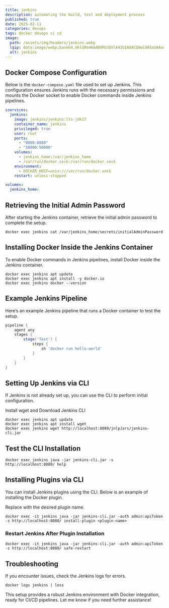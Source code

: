 ```yaml
---
title: jenkins
description: automating the build, test and deployment process
published: true
date: 2025-02-11
categories: devops
tags: docker devops ci cd
image:
  path: /assets/img/headers/jenkins.webp
  lqip: data:image/webp;base64,UklGRm4AAABXRUJQVlA4IGIAAACQAwCdASoUAAoAPpE4l0eloyIhMAgAsBIJaQAD4VHaMPqPJ0AAAP76TaQ1wEfHFzklxFd80ZpoSbvXhP3cs9mik7EnyV16r8ob4eTAbMpgt4bTpNIfnh8NdW7Jef+ZIAAAAA==
  alt: jenkins
---
```


## Docker Compose Configuration

Below is the `docker-compose.yaml` file used to set up Jenkins. This configuration ensures Jenkins runs with the necessary permissions and mounts the Docker socket to enable Docker commands inside Jenkins pipelines.

```yaml
sservices:
  jenkins:
    image: jenkins/jenkins:lts-jdk17
    container_name: jenkins
    privileged: true
    user: root
    ports:
      - "8080:8080"
      - "50000:50000"
    volumes:
      - jenkins_home:/var/jenkins_home
      - /var/run/docker.sock:/var/run/docker.sock
    environment:
      - DOCKER_HOST=unix:///var/run/docker.sock
    restart: unless-stopped

volumes:
  jenkins_home:
```

## Retrieving the Initial Admin Password

After starting the Jenkins container, retrieve the initial admin password to complete the setup.

```shell
docker exec jenkins cat /var/jenkins_home/secrets/initialAdminPassword
```

## Installing Docker Inside the Jenkins Container

To enable Docker commands in Jenkins pipelines, install Docker inside the Jenkins container.

```shell
docker exec jenkins apt update
docker exec jenkins apt install -y docker.io
docker exec jenkins docker --version
```

## Example Jenkins Pipeline

Here’s an example Jenkins pipeline that runs a Docker container to test the setup.

```groovy
pipeline {
    agent any
    stages {
        stage('Test') {
            steps {
                sh 'docker run hello-world'
            }
        }
    }
}
```

## Setting Up Jenkins via CLI

If Jenkins is not already set up, you can use the CLI to perform initial configuration.

Install wget and Download Jenkins CLI

```shell
docker exec jenkins apt update
docker exec jenkins apt install wget
docker exec jenkins wget http://localhost:8080/jnlpJars/jenkins-cli.jar
```

## Test the CLI Installation

```shell
docker exec jenkins java -jar jenkins-cli.jar -s http://localhost:8080/ help
```

## Installing Plugins via CLI

You can install Jenkins plugins using the CLI. Below is an example of installing the Docker plugin.

Replace <plugin-name> with the desired plugin name.

```shell
docker exec -it jenkins java -jar jenkins-cli.jar -auth admin:apiToken -s http://localhost:8080/ install-plugin <plugin-name>
```

### Restart Jenkins After Plugin Installation

```shell
docker exec -it jenkins java -jar jenkins-cli.jar -auth admin:apiToken -s http://localhost:8080/ safe-restart
```

## Troubleshooting

If you encounter issues, check the Jenkins logs for errors.

```shell
docker logs jenkins | less
```

This setup provides a robust Jenkins environment with Docker integration, ready for CI/CD pipelines. Let me know if you need further assistance!
